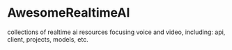 # AwesomeRealtimeAI
collections of realtime ai resources focusing voice and video, including: api, client, projects, models, etc.
